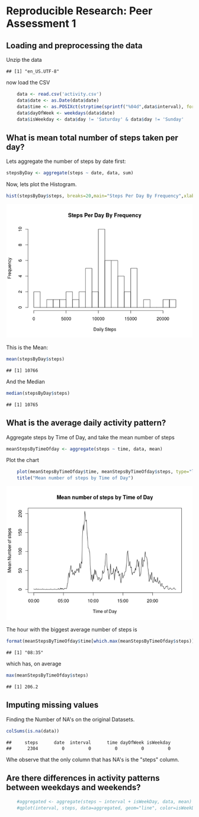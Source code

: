 # Reproducible Research: Peer Assessment 1


## Loading and preprocessing the data

Unzip the data

```
## [1] "en_US.UTF-8"
```

now load the CSV

```r
    data <- read.csv('activity.csv')
    data$date <- as.Date(data$date)
    data$time <- as.POSIXct(strptime(sprintf("%04d",data$interval), format="%H%M"))
    data$dayOfWeek <- weekdays(data$date)
    data$isWeekday <- data$day != 'Saturday' & data$day != 'Sunday'
```

## What is mean total number of steps taken per day?
Lets aggregate the number of steps by date first:

```r
stepsByDay <- aggregate(steps ~ date, data, sum)
```


Now, lets plot the Histogram.

```r
hist(stepsByDay$steps, breaks=20,main="Steps Per Day By Frequency",xlab="Daily Steps")
```

![plot of chunk unnamed-chunk-4](./PA1_template_files/figure-html/unnamed-chunk-4.png) 

This is the Mean:

```r
mean(stepsByDay$steps)
```

```
## [1] 10766
```

And the Median

```r
median(stepsByDay$steps)
```

```
## [1] 10765
```


## What is the average daily activity pattern?
Aggregate steps by Time of Day, and take the mean number of steps

```r
meanStepsByTimeOfday <- aggregate(steps ~ time, data, mean)
```

Plot the chart

```r
    plot(meanStepsByTimeOfday$time, meanStepsByTimeOfday$steps, type="l", xlab="Time of Day", ylab="Mean Number of steps")
    title("Mean number of steps by Time of Day")
```

![plot of chunk unnamed-chunk-8](./PA1_template_files/figure-html/unnamed-chunk-8.png) 

The hour with the biggest average number of steps is

```r
format(meanStepsByTimeOfday$time[which.max(meanStepsByTimeOfday$steps)], "%H:%M")
```

```
## [1] "08:35"
```

which has, on average

```r
max(meanStepsByTimeOfday$steps)
```

```
## [1] 206.2
```


## Imputing missing values
Finding the Number of NA's on the original Datasets.

```r
colSums(is.na(data))
```

```
##     steps      date  interval      time dayOfWeek isWeekday 
##      2304         0         0         0         0         0
```
Whe observe that the only column that has NA's is the "steps" column.

## Are there differences in activity patterns between weekdays and weekends?

```r
    #aggregated <- aggregate(steps ~ interval + isWeekDay, data, mean)
    #qplot(interval, steps, data=aggregated, geom="line", color=isWeekDay);
```
